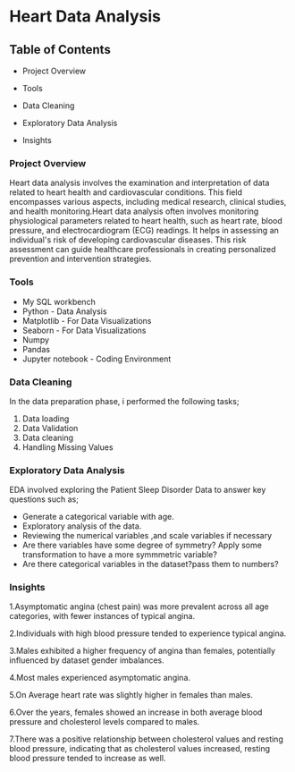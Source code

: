 # Heart Data Analysis

## Table of Contents
  - Project Overview

  - Tools

  - Data Cleaning
    
  - Exploratory Data Analysis

  - Insights

### Project Overview
Heart data analysis involves the examination and interpretation of data related to heart health and cardiovascular conditions. This field encompasses various aspects, including medical research, clinical studies, and health monitoring.Heart data analysis often involves monitoring physiological parameters related to heart health, such as heart rate, blood pressure, and electrocardiogram (ECG) readings. It helps in assessing an individual's risk of developing cardiovascular diseases. This risk assessment can guide healthcare professionals in creating personalized prevention and intervention strategies.

### Tools
 - My SQL workbench
 - Python - Data Analysis
 - Matplotlib - For Data Visualizations
 - Seaborn - For Data Visualizations
 - Numpy
 - Pandas
 - Jupyter notebook - Coding Environment 

### Data Cleaning
In the data preparation phase, i performed the following tasks;

1. Data loading
2. Data Validation
3. Data cleaning
4. Handling Missing Values

### Exploratory Data Analysis
EDA involved exploring the Patient Sleep Disorder Data to answer key questions such as;

 - Generate a categorical variable with age.
 - Exploratory analysis of the data.
 - Reviewing the numerical variables ,and scale variables if necessary
 - Are there variables have some degree of symmetry? Apply some transformation to have a more symmmetric variable?
 - Are there categorical variables in the dataset?pass them to numbers?
 
### Insights
1.Asymptomatic angina (chest pain) was more prevalent across all age categories, with fewer instances of typical angina.

2.Individuals with high blood pressure tended to experience typical angina.

3.Males exhibited a higher frequency of angina than females, potentially influenced by dataset gender imbalances.

4.Most males experienced asymptomatic angina.

5.On Average heart rate was slightly higher in females than males.

6.Over the years, females showed an increase in both average blood pressure and cholesterol levels compared to males.

7.There was a positive relationship between cholesterol values and resting blood pressure, indicating that as cholesterol values increased, resting blood pressure tended to increase as well.
